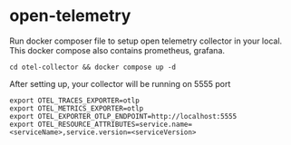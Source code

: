 # open-telemetry

Run docker composer file to setup open telemetry collector in your local. This docker compose also contains prometheus, grafana.

```
cd otel-collector && docker compose up -d
```

After setting up, your collector will be running on 5555 port

```
export OTEL_TRACES_EXPORTER=otlp
export OTEL_METRICS_EXPORTER=otlp
export OTEL_EXPORTER_OTLP_ENDPOINT=http://localhost:5555
export OTEL_RESOURCE_ATTRIBUTES=service.name=<serviceName>,service.version=<serviceVersion>
```
